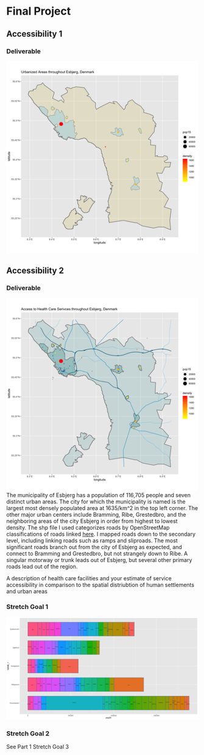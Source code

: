 # Final Project
## Accessibility 1
### Deliverable
![](es.png)

## Accessibility 2
### Deliverable
![](es_roadhealthpop.png)
The municipality of Esbjerg has a population of 116,705 people and seven distinct urban areas. The city for which the municipality is named is the largest most densely populated  area at 1635/km^2 in the top left corner. The other major urban centers include Bramming, Ribe, Grestedbro, and the neighboring areas of the city Esbjerg in order from highest to lowest density. The shp file I used categorizes roads by OpenStreetMap classifications of roads linked [here](https://wiki.openstreetmap.org/wiki/Key:highway). I mapped roads down to the secondary level, including linking roads such as ramps and sliproads. The most significant roads branch out from the city of Esbjerg as expected, and connect to Bramming and Grestedbro, but not strangely down to Ribe. A singular motorway or trunk leads out of Esbjerg, but several other primary roads lead out of the region. 


A description of health care facilities and your estimate of service accessibility in comparison to the spatial distriubtion of human settlements and urban areas
### Stretch Goal 1
![](dnk_adm2_bp.png)
### Stretch Goal 2
See Part 1 Stretch Goal 3
